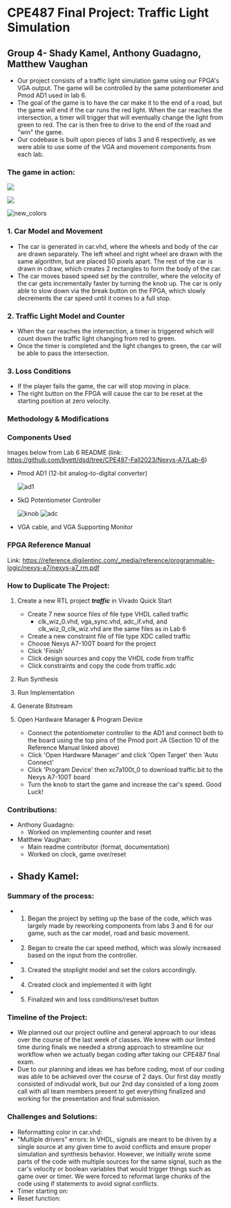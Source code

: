 # CPE487 Final Project: Traffic Light Simulation
## Group 4- Shady Kamel, Anthony Guadagno, Matthew Vaughan
* Our project consists of a traffic light simulation game using our FPGA's VGA output. The game will be controlled by the same potentiometer and Pmod AD1 used in lab 6. 
* The goal of the game is to have the car make it to the end of a road, but the game will end if the car runs the red light. When the car reaches the intersection, a timer will trigger that will eventually change the light from green to red. The car is then free to drive to the end of the road and "win" the game. 
* Our codebase is built upon pieces of labs 3 and 6 respectively, as we were able to use some of the VGA and movement components from each lab. 
### The game in action:

![](https://im.ezgif.com/tmp/ezgif-1-a6bb10edfc.gif)


![](https://im.ezgif.com/tmp/ezgif-1-e288dedaa1.gif)


![new_colors](https://github.com/mvaughan20/Group-4-Final-Project/assets/94701716/db0fb355-f5fb-45dc-87ea-6a36eb759e74)

### 1. Car Model and Movement


* The car is generated in car.vhd, where the wheels and body of the car are drawn separately. The left wheel and right wheel are drawn with the same algorithm, but are placed 50 pixels apart. The rest of the car is drawn in cdraw, which creates 2 rectangles to form the body of the car.
* The car moves based speed set by the controller, where the velocity of the car gets incrementally faster by turning the knob up. The car is only able to slow down via the break button on the FPGA, which slowly decrements the car speed until it comes to a full stop. 
### 2. Traffic Light Model and Counter
* When the car reaches the intersection, a timer is triggered which will count down the traffic light changing from red to green.
* Once the timer is completed and the light changes to green, the car will be able to pass the intersection.
### 3. Loss Conditions
* If the player fails the game, the car will stop moving in place. 
* The right button on the FPGA will cause the car to be reset at the starting position at zero velocity. 

### Methodology & Modifications

### Components Used
Images below from Lab 6 README (link: https://github.com/byett/dsd/tree/CPE487-Fall2023/Nexys-A7/Lab-6)
* Pmod AD1 (12-bit analog-to-digital converter)


  ![ad1](https://github.com/mvaughan20/Group-4-Final-Project/assets/94701716/ad6d939a-e8d4-4003-9fb6-36759a0daedc)

* 5kΩ Potentiometer Controller



  ![knob](https://github.com/mvaughan20/Group-4-Final-Project/assets/94701716/a381e35d-e530-470f-b6da-dd89d7cf23c8)
  ![adc](https://github.com/mvaughan20/Group-4-Final-Project/assets/94701716/cc49d1a2-becf-453f-a4ea-2ca98453a661)


* VGA cable, and VGA Supporting Monitor

### FPGA Reference Manual
Link: https://reference.digilentinc.com/_media/reference/programmable-logic/nexys-a7/nexys-a7_rm.pdf

### How to Duplicate The Project:
1. Create a new RTL project ***traffic*** in Vivado Quick Start
    * Create 7 new source files of file type VHDL called traffic
      - clk_wiz_0.vhd, vga_sync.vhd, adc_if.vhd, and clk_wiz_0_clk_wiz.vhd are the same files as in Lab 6
    * Create a new constraint file of file type XDC called traffic
    * Choose Nexys A7-100T board for the project
    * Click 'Finish'
    * Click design sources and copy the VHDL code from traffic
    * Click constraints and copy the code from traffic.xdc
   
3. Run Synthesis
4. Run Implementation
5. Generate Bitstream
6. Open Hardware Manager & Program Device
   * Connect the potentiometer controller to the AD1 and connect both to the board using the top pins of the Pmod port JA (Section 10 of the Reference Manual linked above)
   * Click 'Open Hardware Manager' and click 'Open Target' then 'Auto Connect'
   * Click 'Program Device' then xc7a100t_0 to download traffic.bit to the Nexys A7-100T board
   * Turn the knob to start the game and increase the car's speed. Good Luck!
### Contributions:
* Anthony Guadagno:
  - Worked on implementing counter and reset
* Matthew Vaughan:
  - Main readme contributor (format, documentation)
  - Worked on clock, game over/reset
* Shady Kamel:
  - 

### Summary of the process:
* 1. Began the project by setting up the base of the code, which was largely made by reworking components from labs 3 and 6 for our game, such as the car model, road and basic movement.
* 2. Began to create the car speed method, which was slowly increased based on the input from the controller.
* 3. Created the stoplight model and set the colors accordingly.
* 4. Created clock and implemented it with light 
* 5. Finalized win and loss conditions/reset button

### Timeline of the Project:
* We planned out our project outline and general approach to our ideas over the course of the last week of classes. We knew with our limited time during finals we needed a strong approach to streamline our workflow when we actually began coding after taking our CPE487 final exam. 
* Due to our planning and ideas we has before coding, most of our coding was able to be achieved over the course of 2 days. Our first day mostly consisted of indivudal work, but our 2nd day consisted of a long zoom call with all team members present to get everything finalized and working for the presentation and final submission. 

### Challenges and Solutions:
* Reformatting color in car.vhd: 
* "Multiple drivers" errors: In VHDL, signals are meant to be driven by a single source at any given time to avoid conflicts and ensure proper simulation and synthesis behavior. However, we initially wrote some parts of the code with multiple sources for the same signal, such as the car's velocity or boolean variables that would trigger things such as game over or timer. We were forced to reformat large chunks of the code using if statements to avoid signal conflicts.
* Timer starting on:
* Reset function: 
